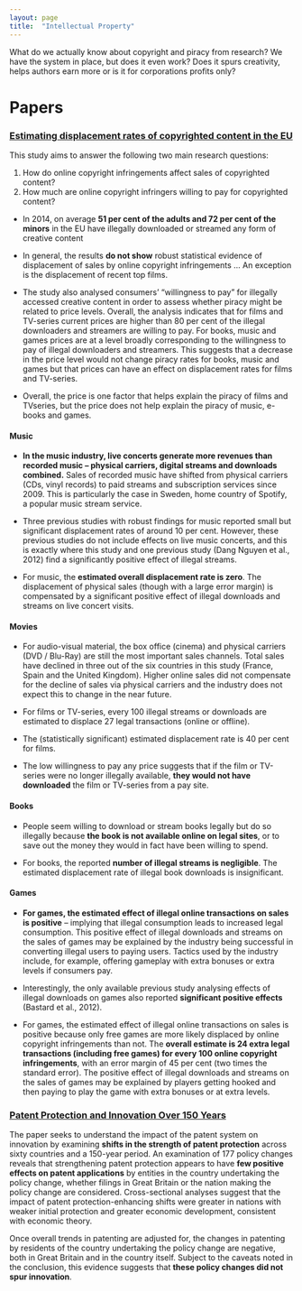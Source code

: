 ```yaml
---
layout: page
title:  "Intellectual Property"
---
```


What do we actually know about copyright and piracy from research?
We have the system in place, but does it even work?
Does it spurs creativity, helps authors earn more or is it for corporations profits only?


# Papers

### [Estimating displacement rates of copyrighted content in the EU](https://juliareda.eu/wp-content/uploads/2017/09/displacement_study.pdf)

This study aims to answer the following two main research questions:

1. How do online copyright infringements affect sales of copyrighted content?
2. How much are online copyright infringers willing to pay for copyrighted
content? 

- In 2014, on average **51 per cent of the adults and 72 per cent of the minors**
  in the EU have illegally downloaded or streamed any form of creative content
  
- In general, the results **do not show** robust statistical evidence of
  displacement of sales by online copyright infringements ... An exception is
  the displacement of recent top films.
  
- The study also analysed consumers’ “willingness to pay” for illegally accessed
 creative content in order to assess whether piracy might be related to price
 levels. 
 Overall, the analysis indicates that for films and TV-series current 
 prices are higher than 80 per cent of the illegal downloaders and streamers are willing to pay. 
 For books, music and games prices are at a level broadly corresponding to the willingness to pay of 
 illegal downloaders and streamers. This suggests that a
 decrease in the price level would not change piracy rates for books, music and
 games but that prices can have an effect on displacement rates for films and
 TV-series. 
 
- Overall, the price is one factor that helps explain the piracy of films and TVseries,
  but the price does not help explain the piracy of music, e-books and
  games. 
 
#### Music
- **In the music industry, live concerts generate more revenues than recorded
music – physical carriers, digital streams and downloads combined.** Sales of
recorded music have shifted from physical carriers (CDs, vinyl records) to
paid streams and subscription services since 2009. This is particularly the
case in Sweden, home country of Spotify, a popular music stream service. 

- Three previous studies with robust findings for music reported small but
  significant displacement rates of around 10 per cent. However, these previous
  studies do not include effects on live music concerts, and this is exactly where
  this study and one previous study (Dang Nguyen et al., 2012) find a
  significantly positive effect of illegal streams. 

- For music, the **estimated overall displacement rate is zero**. 
The displacement of physical sales (though with a large error margin) 
is compensated by a significant positive effect of illegal downloads and streams on live concert visits. 

#### Movies
   
- For audio-visual material, the box office (cinema) and physical carriers (DVD /
  Blu-Ray) are still the most important sales channels. Total sales have declined
  in three out of the six countries in this study (France, Spain and the United
  Kingdom). Higher online sales did not compensate for the decline of sales via
  physical carriers and the industry does not expect this to change in the near
  future. 
  
- For films or TV-series, every 100 illegal streams or downloads are estimated
  to displace 27 legal transactions (online or offline). 
  
- The (statistically significant) estimated displacement rate is 40 per cent for films. 

- The low willingness to pay any price suggests that if the film or
TV-series were no longer illegally available, **they would not have downloaded**
the film or TV-series from a pay site. 
  
#### Books
  
- People seem willing to download
  or stream books legally but do so illegally because **the book is not available
  online on legal sites**, or to save out the money they would in fact have been
  willing to spend. 
 
- For books, the reported **number of illegal streams is negligible**. The estimated
  displacement rate of illegal book downloads is insignificant. 
  
#### Games
  
- **For games, the estimated effect of illegal online transactions on sales is
  positive** – implying that illegal consumption leads to increased legal
  consumption. This positive effect of illegal downloads and streams on the
  sales of games may be explained by the industry being successful in
  converting illegal users to paying users. Tactics used by the industry include,
  for example, offering gameplay with extra bonuses or extra levels if
  consumers pay. 
  
- Interestingly, the only available previous study analysing effects of illegal
  downloads on games also reported **significant positive effects** (Bastard et al.,
  2012). 
  
- For games, the estimated effect of illegal online transactions on sales is
  positive because only free games are more likely displaced by online copyright
  infringements than not. The **overall estimate is 24 extra legal transactions
  (including free games) for every 100 online copyright infringements**, with an
  error margin of 45 per cent (two times the standard error). The positive effect
  of illegal downloads and streams on the sales of games may be explained by
  players getting hooked and then paying to play the game with extra bonuses
  or at extra levels.
  
### [Patent Protection and Innovation Over 150 Years](http://www.nber.org/papers/w8977.pdf)

The paper seeks to understand the impact of the patent system on innovation by examining **shifts
in the strength of patent protection** across sixty countries and a 150-year period. An examination of 177
policy changes reveals that strengthening patent protection appears to have **few positive effects on patent
applications** by entities in the country undertaking the policy change, whether filings in Great Britain or
the nation making the policy change are considered. Cross-sectional analyses suggest that the impact of
patent protection-enhancing shifts were greater in nations with weaker initial protection and greater
economic development, consistent with economic theory.

Once overall trends in patenting are adjusted for, the
changes in patenting by residents of the country undertaking the policy change are
negative, both in Great Britain and in the country itself. Subject to the caveats noted in
the conclusion, this evidence suggests that **these policy changes did not spur innovation**. 
  

  

   

